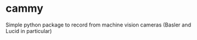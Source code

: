 # cammy
Simple python package to record from machine vision cameras (Basler and Lucid in particular)
